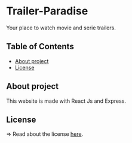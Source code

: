 <h1>Trailer-Paradise</h1>
Your place to watch movie and serie trailers.

<h2>Table of Contents</h2>

- [About project](#about-project)
- [License](#license)

## About project
This website is made with React Js and Express.

## License
=> Read about the license [here](LICENSE).
